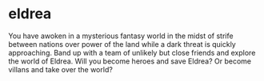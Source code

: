 # eldrea
You have awoken in a mysterious fantasy world in the midst of strife between nations over power of the land while a dark threat is quickly approaching. Band up with a team of unlikely but close friends and explore the world of Eldrea. Will you become heroes and save Eldrea? Or become villans and take over the world?
